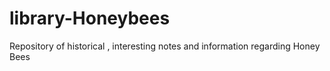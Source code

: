 # library-Honeybees
Repository of historical , interesting notes and information regarding Honey Bees
